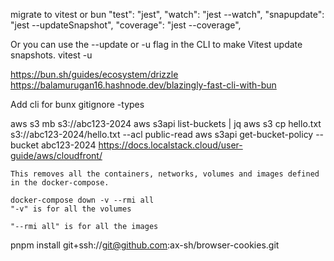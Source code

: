 migrate to vitest or bun
"test": "jest",
"watch": "jest --watch",
"snapupdate": "jest --updateSnapshot",
"coverage": "jest --coverage",

Or you can use the --update or -u flag in the CLI to make Vitest update snapshots.
vitest -u

https://bun.sh/guides/ecosystem/drizzle
https://balamurugan16.hashnode.dev/blazingly-fast-cli-with-bun

Add cli for
bunx gitignore -types

aws s3 mb s3://abc123-2024
aws s3api list-buckets | jq
aws s3 cp hello.txt s3://abc123-2024/hello.txt --acl public-read
aws s3api get-bucket-policy --bucket abc123-2024
https://docs.localstack.cloud/user-guide/aws/cloudfront/

```shell
This removes all the containers, networks, volumes and images defined in the docker-compose.

docker-compose down -v --rmi all
"-v" is for all the volumes

"--rmi all" is for all the images
```

pnpm install git+ssh://git@github.com:ax-sh/browser-cookies.git

